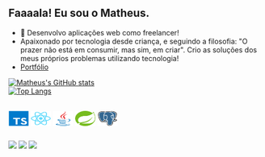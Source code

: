 ## Faaaala! Eu sou o Matheus.

- 🔭 Desenvolvo aplicações web como freelancer!
- Apaixonado por tecnologia desde criança, e seguindo a filosofia: "O prazer não está em consumir, mas sim, em criar". Crio as soluções dos meus próprios problemas utilizando tecnologia! 
- [Portfólio](https://matheusaguiar.vercel.app)
  

[![Matheus's GitHub stats](https://github-readme-stats.vercel.app/api?username=Matheus-Aguiarr&show_icons=true&theme=transparent&title_color=00AAFF)](https://github.com/Matheus-Aguiarr/github-readme-stats) <br/>
[![Top Langs](https://github-readme-stats.vercel.app/api/top-langs/?username=Matheus-Aguiarr&theme=transparent&layout=compact&title_color=00AAFF)](https://github.com/Matheus-Aguiarr/github-readme-stats)

<div style="display: inline_block"><br>
  <img align="center" alt="Typescript" height="30" width="40" src="https://raw.githubusercontent.com/devicons/devicon/master/icons/typescript/typescript-plain.svg">
  <img align="center" alt="React" height="30" width="40" src="https://raw.githubusercontent.com/devicons/devicon/master/icons/react/react-original.svg">
  <img align="center" alt="Java" height="30" width="40" src="https://raw.githubusercontent.com/devicons/devicon/master/icons/java/java-original.svg">
  <img align="center" alt="Springboot" height="30" width="40" src="https://raw.githubusercontent.com/devicons/devicon/master/icons/spring/spring-original.svg">
  <img align="center" alt="" height="30" width="40" src="https://raw.githubusercontent.com/devicons/devicon/master/icons/postgresql/postgresql-original.svg">
</div>
  
  ##
 
<div> 
  <a href="https://instagram.com/theussz01" target="_blank"><img src="https://img.shields.io/badge/-Instagram-%23E4405F?style=for-the-badge&logo=instagram&logoColor=white" target="_blank"></a>
  <a href = "mailto:matheusaguiardealmeida@gmail.com"><img src="https://img.shields.io/badge/-Gmail-%23333?style=for-the-badge&logo=gmail&logoColor=white" target="_blank"></a>
  <a href="https://www.linkedin.com/in/matheus-aguiar-aguiar-de-almeida-695a17352/" target="_blank"><img src="https://img.shields.io/badge/-LinkedIn-%230077B5?style=for-the-badge&logo=linkedin&logoColor=white" target="_blank"></a> 
  
